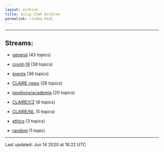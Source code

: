 ```yaml
---
layout: archive
title: Zulip Chat Archive
permalink: /index.html
---
```


---

## Streams:

* [general](stream/201199-general/index.html) (43 topics)

* [covid-19](stream/226112-covid-19/index.html) (38 topics)

* [events](stream/201207-events/index.html) (36 topics)

* [CLAIRE news](stream/201957-CLAIRE-news/index.html) (28 topics)

* [positions/academia](stream/203258-positions/academia/index.html) (20 topics)

* [CLAIRE/CZ](stream/203399-CLAIRE/CZ/index.html) (6 topics)

* [CLAIRE/NL](stream/203255-CLAIRE/NL/index.html) (5 topics)

* [ethics](stream/228366-ethics/index.html) (3 topics)

* [random](stream/202125-random/index.html) (1 topic)

<hr><p>Last updated: Jun 14 2020 at 18:22 UTC</p>